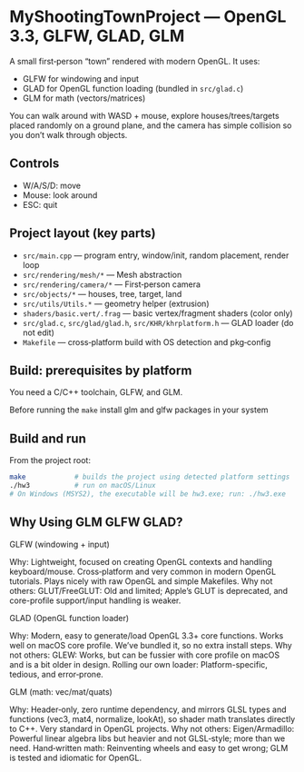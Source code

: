 # MyShootingTownProject — OpenGL 3.3, GLFW, GLAD, GLM

A small first‑person “town” rendered with modern OpenGL. It uses:

- GLFW for windowing and input
- GLAD for OpenGL function loading (bundled in `src/glad.c`)
- GLM for math (vectors/matrices)

You can walk around with WASD + mouse, explore houses/trees/targets placed randomly on a ground plane, and the camera has simple collision so you don’t walk through objects.

## Controls

- W/A/S/D: move
- Mouse: look around
- ESC: quit

## Project layout (key parts)

- `src/main.cpp` — program entry, window/init, random placement, render loop
- `src/rendering/mesh/*` — Mesh abstraction
- `src/rendering/camera/*` — First‑person camera
- `src/objects/*` — houses, tree, target, land
- `src/utils/Utils.*` — geometry helper (extrusion)
- `shaders/basic.vert/.frag` — basic vertex/fragment shaders (color only)
- `src/glad.c`, `src/glad/glad.h`, `src/KHR/khrplatform.h` — GLAD loader (do not edit)
- `Makefile` — cross‑platform build with OS detection and pkg‑config

## Build: prerequisites by platform

You need a C/C++ toolchain, GLFW, and GLM.

Before running the `make` install glm and glfw packages in your system

## Build and run

From the project root:

```bash
make            # builds the project using detected platform settings
./hw3           # run on macOS/Linux
# On Windows (MSYS2), the executable will be hw3.exe; run: ./hw3.exe
```

## Why Using GLM GLFW GLAD?

GLFW (windowing + input)

Why: Lightweight, focused on creating OpenGL contexts and handling keyboard/mouse. Cross‑platform and very common in modern OpenGL tutorials. Plays nicely with raw OpenGL and simple Makefiles.
Why not others:
GLUT/FreeGLUT: Old and limited; Apple’s GLUT is deprecated, and core-profile support/input handling is weaker.

GLAD (OpenGL function loader)

Why: Modern, easy to generate/load OpenGL 3.3+ core functions. Works well on macOS core profile. We’ve bundled it, so no extra install steps.
Why not others:
GLEW: Works, but can be fussier with core profile on macOS and is a bit older in design.
Rolling our own loader: Platform-specific, tedious, and error‑prone.

GLM (math: vec/mat/quats)

Why: Header‑only, zero runtime dependency, and mirrors GLSL types and functions (vec3, mat4, normalize, lookAt), so shader math translates directly to C++. Very standard in OpenGL projects.
Why not others:
Eigen/Armadillo: Powerful linear algebra libs but heavier and not GLSL‑style; more than we need.
Hand‑written math: Reinventing wheels and easy to get wrong; GLM is tested and idiomatic for OpenGL.
